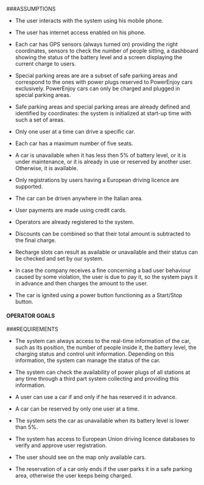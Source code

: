 ###ASSUMPTIONS

* The user interacts with the system using his mobile phone.

* The user has internet access enabled on his phone.

* Each car has GPS sensors (always turned on) providing the right coordinates, sensors to check the number of people sitting, a dashboard showing the status of the battery level and a screen displaying the current charge to users.

* Special parking areas are are a subset of safe parking areas and correspond to the ones with power plugs reserved to PowerEnjoy cars exclusively. PowerEnjoy cars can only be charged and plugged in special parking areas. 

* Safe parking areas and special parking areas are already defined and identified by coordinates: the system is initialized at start-up time with such a set of areas.

* Only one user at a time can drive a specific car.

* Each car has a maximum number of five seats.

* A car is unavailable when it has less then 5% of battery level, or it is under maintenance, or it is already in use or reserved by another user. Otherwise, it is available.

* Only registrations by users having a European driving licence are supported.

* The car can be driven anywhere in the Italian area.

* User payments are made using credit cards.

* Operators are already registered to the system.

* Discounts can be combined so that their total amount is subtracted to the final charge.

* Recharge slots can result as available or unavailable and their status can be checked and set by our system.

* In case the company receives a fine concerning a bad user behaviour caused by some violation, the user is due to pay it, so the system pays it in advance and then charges the amount to the user.

* The car is ignited using a power button functioning as a Start/Stop button.

#### OPERATOR GOALS


###REQUIREMENTS

* The system can always access to the real-time information of the car, such as its position, the number of people inside it, the battery level, the charging status and control unit information. Depending on this information, the system can manage the status of the car.

* The system can check the availability of power plugs of all stations at any time through a third part system collecting and providing this information.

* A user can use a car if and only if he has reserved it in advance.

* A car can be reserved by only one user at a time.

* The system sets the car as unavailable when its battery level is lower than 5%.

* The system has access to European Union driving licence databases to verify and approve user registration.

* The user should see on the map only available cars.

* The reservation of a car only ends if the user parks it in a safe parking area, otherwise the user keeps being charged.